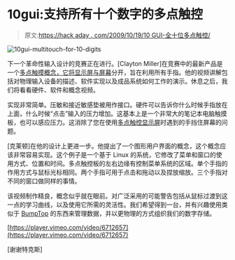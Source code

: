 # 10gui:支持所有十个数字的多点触控

> 原文:[https://hack aday . com/2009/10/19/10 GUI-全十位多点触控/](https://hackaday.com/2009/10/19/10gui-multi-touch-for-all-ten-digits/)

![10gui-multitouch-for-10-digits](../Images/162938d4c93aa8ad77365a8e22611d34.png "10gui-multitouch-for-10-digits")

下一个革命性输入设计的竞赛正在进行。[Clayton Miller]在竞赛中的最新产品是一个[多点触摸概念，它将显示屏与屏幕](http://10gui.com/)分开，旨在利用所有手指。他的视频讲解包括对物理输入设备的描述、软件实现以及成品系统如何工作的演示。休息之后，我们将看看硬件、软件和概念视频。

实现非常简单。压敏和接近敏感垫被用作接口。硬件可以告诉你什么时候手指放在上面，什么时候“点击”输入的压力增加。这基本上是一个非常大的笔记本电脑触摸板，也可以感应压力。这消除了您在使用[多点触控显示屏](http://hackaday.com/2009/10/10/multi-touch-lcd-from-leds/)时遇到的手挡住屏幕的问题。

[克莱顿]在他的设计上更进一步。他提出了一个图形用户界面的概念，这个概念应该非常容易实现。这个例子是一个基于 Linux 的系统，它修改了菜单和窗口的使用方式、位置和时间。多点触控板的左右边缘有控制菜单系统的区域。单个手指的作用方式与鼠标光标相同。两个手指可用于点击和拖动以及捏放缩放。三个手指对不同的窗口做同样的事情。

该视频制作精良，概念似乎就在眼前。对广泛采用的可能警告包括从鼠标过渡到这一点的学习曲线，以及使用它所需的灵活性。我们希望得到一台，并有兴趣使用类似于 [BumpTop](http://bumptop.com/) 的东西来管理数据，并以更物理的方式组织我们的数字存储。

[https://player.vimeo.com/video/6712657](https://player.vimeo.com/video/6712657)

[谢谢特克斯]